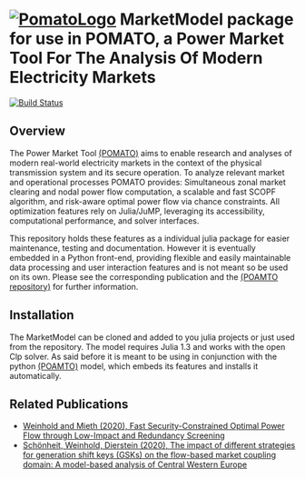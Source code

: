 [![PomatoLogo](https://github.com/richard-weinhold/pomato/blob/master/docs/_static/graphics/pomato_logo_small.png "Pomato Soup")](#) MarketModel package for use in POMATO, a Power Market Tool For The Analysis Of Modern Electricity Markets
=====================================================================================================================================
[![Build Status](https://travis-ci.com/richard-weinhold/MarketModel.svg?branch=master)](https://travis-ci.com/richard-weinhold/MarketModel)

Overview
--------

The Power Market Tool [(POMATO)](https://github.com/richard-weinhold/pomato) aims to enable research and analyses of modern real-world electricity markets in the context of the physical transmission system and its secure operation. To analyze relevant market and operational processes POMATO provides: Simultaneous zonal market clearing and nodal power flow computation, a scalable and fast SCOPF algorithm, and risk-aware optimal power flow via chance constraints. All optimization features rely on Julia/JuMP, leveraging its accessibility, computational performance, and solver interfaces.

This repository holds these features as a individual julia package for easier maintenance, testing and documentation. However it is eventually embedded in a Python front-end, providing flexible and easily maintainable data processing and user interaction features and is not meant so be used on its own. Please see the corresponding publication and the [(POAMTO repository)](https://github.com/richard-weinhold/pomato) for further information.

Installation
------------

The MarketModel can be cloned and added to you julia projects or just used from the repository. The model requires Julia 1.3 and works with the open Clp solver. As said before it is meant to be using in conjunction with the python [(POAMTO)](https://github.com/richard-weinhold/pomato) model, which embeds its features and installs it automatically.

Related Publications
--------------------

- [Weinhold and Mieth (2020), Fast Security-Constrained Optimal Power Flow through
   Low-Impact and Redundancy Screening](https://ieeexplore.ieee.org/document/9094021)
- [Schönheit, Weinhold, Dierstein (2020), The impact of different strategies for generation shift keys (GSKs) on the flow-based market coupling domain: A model-based analysis of Central Western Europe](https://www.sciencedirect.com/science/article/pii/S0306261919317544)

